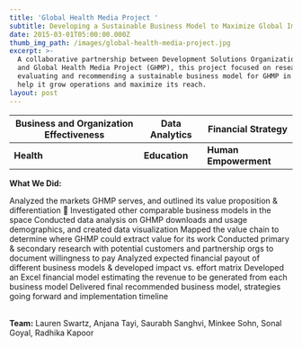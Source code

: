 ```yaml
---
title: 'Global Health Media Project '
subtitle: Developing a Sustainable Business Model to Maximize Global Impact
date: 2015-03-01T05:00:00.000Z
thumb_img_path: /images/global-health-media-project.jpg
excerpt: >-
  A collaborative partnership between Development Solutions Organization (DSO)
  and Global Health Media Project (GHMP), this project focused on researching,
  evaluating and recommending a sustainable business model for GHMP in order to
  help it grow operations and maximize its reach.
layout: post
---
```



| **Business and Organization Effectiveness** | **Data Analytics** | **Financial Strategy** |
| ------------------------------------------- | ------------------ | ---------------------- |
| **Health**                                  | **Education**      | **Human Empowerment**  |



**What We Did:**

Analyzed the markets GHMP serves, and outlined its value proposition &amp; differentiation  Investigated other comparable business models in the space
Conducted data analysis on GHMP downloads and usage demographics, and created data visualization
Mapped the value chain to determine where GHMP could extract value for its work
Conducted primary &amp; secondary research with potential customers and partnership orgs to document
willingness to pay
Analyzed expected financial payout of different business models &amp; developed impact vs. effort matrix
Developed an Excel financial model estimating the revenue to be generated from each business model
Delivered final recommended business model, strategies going forward and implementation timeline

\
**Team:** Lauren Swartz, Anjana Tayi, Saurabh Sanghvi, Minkee Sohn, Sonal Goyal, Radhika Kapoor